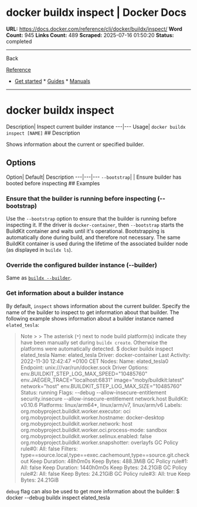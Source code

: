 # docker buildx inspect | Docker Docs

**URL:** https://docs.docker.com/reference/cli/docker/buildx/inspect/
**Word Count:** 945
**Links Count:** 489
**Scraped:** 2025-07-16 01:50:20
**Status:** completed

---

Back

[Reference](https://docs.docker.com/reference/)

  * [Get started](https://docs.docker.com/get-started/)   * [Guides](https://docs.docker.com/guides/)   * [Manuals](https://docs.docker.com/manuals/)

* * *

# docker buildx inspect

Description| Inspect current builder instance   ---|---   Usage| `docker buildx inspect [NAME]`      ## Description

Shows information about the current or specified builder.

## Options

Option| Default| Description   ---|---|---   `--bootstrap`| | Ensure builder has booted before inspecting      ## Examples

### Ensure that the builder is running before inspecting \(--bootstrap\)

Use the `--bootstrap` option to ensure that the builder is running before inspecting it. If the driver is `docker-container`, then `--bootstrap` starts the BuildKit container and waits until it's operational. Bootstrapping is automatically done during build, and therefore not necessary. The same BuildKit container is used during the lifetime of the associated builder node \(as displayed in `buildx ls`\).

### Override the configured builder instance \(--builder\)

Same as [`buildx --builder`](https://docs.docker.com/reference/cli/docker/buildx/#builder).

### Get information about a builder instance

By default, `inspect` shows information about the current builder. Specify the name of the builder to inspect to get information about that builder. The following example shows information about a builder instance named `elated_tesla`:

> Note >  > The asterisk \(`*`\) next to node build platform\(s\) indicate they have been manually set during `buildx create`. Otherwise the platforms were automatically detected.               $ docker buildx inspect elated_tesla     Name:          elated_tesla     Driver:        docker-container     Last Activity: 2022-11-30 12:42:47 +0100 CET          Nodes:     Name:           elated_tesla0     Endpoint:       unix:///var/run/docker.sock     Driver Options: env.BUILDKIT_STEP_LOG_MAX_SPEED="10485760" env.JAEGER_TRACE="localhost:6831" image="moby/buildkit:latest" network="host" env.BUILDKIT_STEP_LOG_MAX_SIZE="10485760"     Status:         running     Flags:          --debug --allow-insecure-entitlement security.insecure --allow-insecure-entitlement network.host     BuildKit:       v0.10.6     Platforms:      linux/arm64*, linux/arm/v7, linux/arm/v6     Labels:      org.mobyproject.buildkit.worker.executor:         oci      org.mobyproject.buildkit.worker.hostname:         docker-desktop      org.mobyproject.buildkit.worker.network:          host      org.mobyproject.buildkit.worker.oci.process-mode: sandbox      org.mobyproject.buildkit.worker.selinux.enabled:  false      org.mobyproject.buildkit.worker.snapshotter:      overlayfs     GC Policy rule#0:      All:           false      Filters:       type==source.local,type==exec.cachemount,type==source.git.checkout      Keep Duration: 48h0m0s      Keep Bytes:    488.3MiB     GC Policy rule#1:      All:           false      Keep Duration: 1440h0m0s      Keep Bytes:    24.21GiB     GC Policy rule#2:      All:        false      Keep Bytes: 24.21GiB     GC Policy rule#3:      All:        true      Keep Bytes: 24.21GiB     

`debug` flag can also be used to get more information about the builder:               $ docker --debug buildx inspect elated_tesla